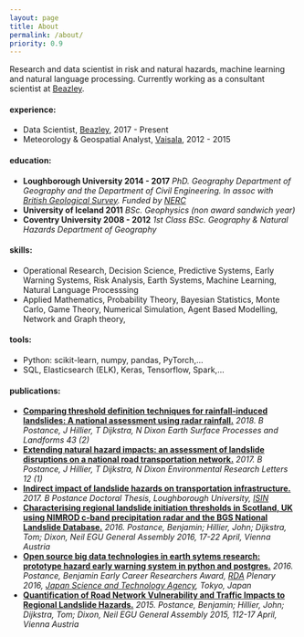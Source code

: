 ```yaml
---
layout: page
title: About
permalink: /about/
priority: 0.9
---
```


Research and data scientist in risk and natural hazards, machine learning and natural language processing. 
Currently working as a consultant scientist at [Beazley](https://www.beazley.com/london_market.html).

#### experience:
 - Data Scientist, [Beazley](https://www.beazley.com/london_market.html), 2017 - Present
 - Meteorology & Geospatial Analyst, [Vaisala](https://www.vaisala.com/en), 2012 - 2015

#### education:
 - **Loughborough University 2014 - 2017**
	*PhD. Geography
	Department of Geography and the Department of Civil Engineering.
	In assoc with [British Geological Survey](https://www.bgs.ac.uk/).
	Funded by [NERC](https://nerc.ukri.org/)*
 - **University of Iceland 2011**
	*BSc. Geophysics (non award sandwich year)*
 - **Coventry University 2008 - 2012**
	*1st Class BSc. Geography & Natural Hazards
	Department of Geography*

#### skills:
  - Operational Research, Decision Science, Predictive Systems, Early Warning Systems, Risk Analysis, Earth Systems, Machine Learning, Natural Language Processsing
  - Applied Mathematics, Probability Theory, Bayesian Statistics, Monte Carlo, Game Theory, Numerical Simulation, Agent Based Modelling, Network and Graph theory, 

#### tools:
  - Python: scikit-learn, numpy, pandas, PyTorch,...
  - SQL, Elasticsearch (ELK), Keras, Tensorflow, Spark,...
  
#### publications:
- [**Comparing threshold definition techniques for rainfall‐induced landslides: A national assessment using radar rainfall.**](https://onlinelibrary.wiley.com/doi/pdf/10.1002/esp.4202)
	*2018. B Postance, J Hillier, T Dijkstra, N Dixon
	Earth Surface Processes and Landforms 43 (2)*
- [**Extending natural hazard impacts: an assessment of landslide disruptions on a national road transportation network.**](https://iopscience.iop.org/article/10.1088/1748-9326/aa5555/meta)
	*2017. B Postance, J Hillier, T Dijkstra, N Dixon
	Environmental Research Letters 12 (1)*
- [**Indirect impact of landslide hazards on transportation infrastructure.**](https://ethos.bl.uk/OrderDetails.do?uin=uk.bl.ethos.747889)
	*2017. B Postance
	Doctoral Thesis, Loughborough University, [ISIN](http://www.isni.org/isni/0000000472327336)*
- [**Characterising regional landslide initiation thresholds in Scotland, UK using NIMROD c-band precipitation radar and the BGS National Landslide Database.**](http://adsabs.harvard.edu/abs/2016EGUGA..18.4480P)
	*2016. Postance, Benjamin; Hillier, John; Dijkstra, Tom; Dixon, Neil
	EGU General Assembly 2016, 17-22 April, Vienna Austria*
- [**Open source big data technologies in earth sytems research: prototype hazard early warning system in python and postgres.**](https://rd-alliance.org/early-career-european-researchers-scientists-working-data-march-2016.html)
	*2016. Postance, Benjamin
	Early Career Researchers Award, [RDA](https://rd-alliance.org/plenaries/rda-seventh-plenary-meeting-tokyo-japan) Plenary 2016, [Japan Science and Technology Agency](http://www.jst.go.jp/EN/), Tokyo, Japan*
- [**Quantification of Road Network Vulnerability and Traffic Impacts to Regional Landslide Hazards.**](http://adsabs.harvard.edu/abs/2015EGUGA..17.3677P)
	*2015. Postance, Benjamin; Hillier, John; Dijkstra, Tom; Dixon, Neil
	EGU General Assembly 2015, 112-17 April, Vienna Austria*